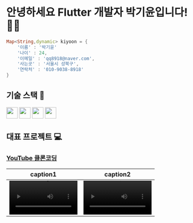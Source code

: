 # 안녕하세요 Flutter 개발자 박기윤입니다! 🙌🏼

```dart
Map<String,dynamic> kiyoon = {
    '이름' : '박기윤'
    '나이' : 24,
    '이메일' : 'qq8918@naver.com',
    '사는곳' : '서울시 성북구',
    '연락처' : '010-9038-8918'
}
```

## 기술 스택 📕
<span>
<img style src="https://img.shields.io/badge/Flutter-02569B?style=flat-square&logo=flutter&logoColor=white" height = 30 /> 
<img src="https://img.shields.io/badge/Dart-0175C2?style=flat-square&logo=dart&logoColor=white" height = '30'/>
<img src="https://img.shields.io/badge/Firebase-FFCA28?style=flat-square&logo=firebase&logoColor=black" height = '30'/>
<img src="https://img.shields.io/badge/javascript-F7DF1E?style=flat-square&logo=javascript&logoColor=black" height = '30'/>
</span>



## 대표 프로젝트 💻

### <a href="https://github.com/kiyounpark/clone_youtube">YouTube 클론코딩</a>

caption1 | caption2
:-: | :-:
<video  src='https://user-images.githubusercontent.com/80557852/197308711-dce9c508-ce76-4d63-8048-8fc1c499c15c.mov' width=180/> | <video src='https://user-images.githubusercontent.com/80557852/197308755-91aeaa17-3459-4005-b395-368008092da6.mov' width=180>



